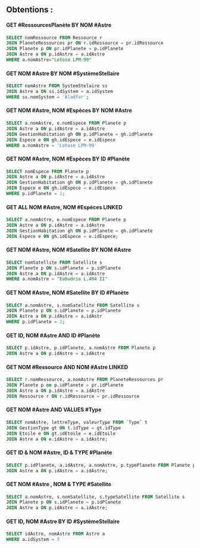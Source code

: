 ## Obtentions : 

#### GET #RessourcesPlanète BY NOM #Astre

```SQL
SELECT nomRessource FROM Ressource r
JOIN PlaneteRessources pr ON r.idRessource = pr.idRessource
JOIN Planete p ON pr.idPlanete = p.idPlanete
JOIN Astre a ON p.idAstre = a.idAstre
WHERE a.nomAstre="Lotose LPM-99"
```
#### GET NOM #Astre BY NOM #SystèmeStellaire

```SQL
SELECT nomAstre FROM SystemStelaire ss 
JOIN Astre a ON ss.idSystem = a.idSystem 
WHERE ss.nomSystem = 'Aladfar';
```
#### GET NOM #Astre, NOM #Espèces BY NOM #Astre 

```SQL
SELECT a.nomAstre, e.nomEspece FROM Planete p
JOIN Astre a ON p.idAstre = a.idAstre
JOIN GestionHabitation gh ON p.idPlanete = gh.idPlanete
JOIN Espece e ON gh.idEspece = e.idEspece
WHERE a.nomAstre = 'Lotose LPM-99'
```
#### GET NOM #Astre, NOM #Espèces BY ID #Planète 

```SQL
SELECT nomEspece FROM Planete p
JOIN Astre a ON p.idAstre = a.idAstre
JOIN GestionHabitation gh ON p.idPlanete = gh.idPlanete
JOIN Espece e ON gh.idEspece = e.idEspece
WHERE p.idPlanete = 1;
```
#### GET ALL NOM #Astre, NOM #Espèces LINKED

```SQL
SELECT a.nomAstre, e.nomEspece FROM Planete p
JOIN Astre a ON p.idAstre = a.idAstre
JOIN GestionHabitation gh ON p.idPlanete = gh.idPlanete
JOIN Espece e ON gh.idEspece = e.idEspece;
```
#### GET NOM #Astre, NOM #Satellite BY NOM #Astre 

```SQL
SELECT nomSatellite FROM Satellite s
JOIN Planete p ON s.idPlanete = p.idPlanete
JOIN Astre a ON p.idAstre = a.idAstre
WHERE a.nomAstre = "Eabudria L.494 II"
```
#### GET NOM #Astre, NOM #Satellite BY ID #Planète 

```SQL
SELECT a.nomAstre, s.nomSatellite FROM Satellite s
JOIN Planete p ON s.idPlanete = p.idPlanete
JOIN Astre a ON p.idAstre = a.idAstr
WHERE p.idPlanete = 3;
```
#### GET ID, NOM #Astre AND ID #Planète 

```SQL
SELECT p.idAstre, p.idPlanete, a.nomAstre FROM Planete p
JOIN Astre a ON p.idAstre = a.idAstre
```
#### GET NOM #Ressource AND NOM #Astre LINKED  

```SQL
SELECT r.nomRessource, a.nomAstre FROM PlaneteRessources pr
JOIN Planete p on p.idPlanete = pr.idPlanete
JOIN Astre a ON p.idAstre = a.idAstre
JOIN Ressource r ON r.idRessource = pr.idRessource
```
#### GET NOM #Astre AND VALUES #Type 

```SQL
SELECT nomAstre, lettreType, valeurType FROM `Type` t
JOIN GestionType gt ON t.idType = gt.idType
JOIN Etoile e ON gt.idEtoile = e.idEtoile
JOIN Astre a ON e.idAstre = a.idAstre;
```
#### GET ID & NOM #Astre, ID & TYPE #Planète 

```SQL
SELECT p.idPlanete, a.idAstre, a.nomAstre, p.typePlanete FROM Planete p
JOIN Astre a ON p.idAstre = a.idAstre;
```
#### GET NOM #Astre , NOM & TYPE #Satellite  

```SQL
SELECT a.nomAstre, s.nomSatellite, s.typeSatellite FROM Satellite s
JOIN Planete p ON s.idPlanete = p.idPlanete
JOIN Astre a ON p.idAstre = a.idAstre;
```

#### GET ID, NOM #Astre BY ID #SystèmeStellaire 
```SQL
SELECT idAstre, nomAstre FROM Astre a
WHERE a.idSystem = 3
```


